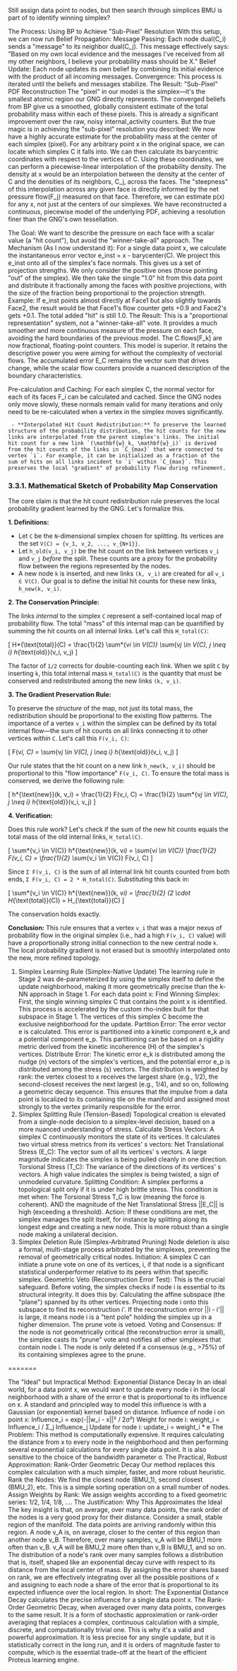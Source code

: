 Still assign data point to nodes, but then search through simplices BMU is part of to identify winning simplex?

The Process: Using BP to Achieve "Sub-Pixel" Resolution
With this setup, we can now run Belief Propagation:
Message Passing: Each node dual(C_i) sends a "message" to its neighbor dual(C_j). This message effectively says: "Based on my own local evidence and the messages I've received from all my other neighbors, I believe your probability mass should be X."
Belief Update: Each node updates its own belief by combining its initial evidence with the product of all incoming messages.
Convergence: This process is iterated until the beliefs and messages stabilize.
The Result: "Sub-Pixel" PDF Reconstruction
The "pixel" in our model is the simplex—it's the smallest atomic region our GNG directly represents. The converged beliefs from BP give us a smoothed, globally consistent estimate of the total probability mass within each of these pixels. This is already a significant improvement over the raw, noisy internal_activity counters.
But the true magic is in achieving the "sub-pixel" resolution you described:
We now have a highly accurate estimate for the probability mass at the center of each simplex (pixel).
For any arbitrary point x in the original space, we can locate which simplex C it falls into.
We can then calculate its barycentric coordinates with respect to the vertices of C.
Using these coordinates, we can perform a piecewise-linear interpolation of the probability density. The density at x would be an interpolation between the density at the center of C and the densities of its neighbors, C_j, across the faces. The "steepness" of this interpolation across any given face is directly informed by the net pressure flow(F_j) measured on that face.
Therefore, we can estimate p(x) for any x, not just at the centers of our simplexes. We have reconstructed a continuous, piecewise model of the underlying PDF, achieving a resolution finer than the GNG's own tessellation.

The Goal: We want to describe the pressure on each face with a scalar value (a "hit count"), but avoid the "winner-take-all" approach.
The Mechanism (As I now understand it):
For a single data point x, we calculate the instantaneous error vector e_inst = x - barycenter(C).
We project this e_inst onto all of the simplex's face normals.
This gives us a set of projection strengths. We only consider the positive ones (those pointing "out" of the simplex).
We then take the single "1.0" hit from this data point and distribute it fractionally among the faces with positive projections, with the size of the fraction being proportional to the projection strength.
Example: If e_inst points almost directly at Face1 but also slightly towards Face2, the result would be that Face1's flow counter gets +0.9 and Face2's gets +0.1. The total added "hit" is still 1.0.
The Result: This is a "proportional representation" system, not a "winner-take-all" vote. It provides a much smoother and more continuous measure of the pressure on each face, avoiding the hard boundaries of the previous model. The C.flows[F_k] are now fractional, floating-point counters.
This model is superior. It retains the descriptive power you were aiming for without the complexity of vectorial flows. The accumulated error E_C remains the vector sum that drives change, while the scalar flow counters provide a nuanced description of the boundary characteristics.

Pre-calculation and Caching: For each simplex C, the normal vector for each of its faces F_i can be calculated and cached. Since the GNG nodes only move slowly, these normals remain valid for many iterations and only need to be re-calculated when a vertex in the simplex moves significantly.

     - **Interpolated Hit Count Redistribution:** To preserve the learned structure of the probability distribution, the hit counts for the new links are interpolated from the parent simplex's links. The initial hit count for a new link `(\mathbf{w}_k, \mathbf{w}_i)` is derived from the hit counts of the links in `C_{max}` that were connected to vertex `i`. For example, it can be initialized as a fraction of the sum of hits on all links incident to `i` within `C_{max}`. This preserves the local "gradient" of probability flow during refinement.

### 3.3.1. Mathematical Sketch of Probability Map Conservation

The core claim is that the hit count redistribution rule preserves the local probability gradient learned by the GNG. Let's formalize this.

**1. Definitions:**

- Let `C` be the `N`-dimensional simplex chosen for splitting. Its vertices are the set `V(C) = {v_1, v_2, ..., v_{N+1}}`.
- Let `h_old(v_i, v_j)` be the hit count on the link between vertices `v_i` and `v_j` _before_ the split. These counts are a proxy for the probability flow between the regions represented by the nodes.
- A new node `k` is inserted, and new links `(k, v_i)` are created for all `v_i ∈ V(C)`. Our goal is to define the initial hit counts for these new links, `h_new(k, v_i)`.

**2. The Conservation Principle:**

The links _internal_ to the simplex `C` represent a self-contained local map of probability flow. The total "mass" of this internal map can be quantified by summing the hit counts on all internal links. Let's call this `H_total(C)`:

\[ H*{\text{total}}(C) = \frac{1}{2} \sum*{v*i \in V(C)} \sum*{v*j \in V(C), j \neq i} h*{\text{old}}(v_i, v_j) \]

The factor of `1/2` corrects for double-counting each link. When we split `C` by inserting `k`, this total internal mass `H_total(C)` is the quantity that must be conserved and redistributed among the new links `(k, v_i)`.

**3. The Gradient Preservation Rule:**

To preserve the _structure_ of the map, not just its total mass, the redistribution should be proportional to the existing flow patterns. The importance of a vertex `v_i` within the simplex can be defined by its total internal flow—the sum of hit counts on all links connecting it to other vertices _within_ `C`. Let's call this `F(v_i, C)`:

\[ F(v*i, C) = \sum*{v*j \in V(C), j \neq i} h*{\text{old}}(v_i, v_j) \]

Our rule states that the hit count on a new link `h_new(k, v_i)` should be proportional to this "flow importance" `F(v_i, C)`. To ensure the total mass is conserved, we derive the following rule:

\[ h*{\text{new}}(k, v_i) = \frac{1}{2} F(v_i, C) = \frac{1}{2} \sum*{v*j \in V(C), j \neq i} h*{\text{old}}(v_i, v_j) \]

**4. Verification:**

Does this rule work? Let's check if the sum of the new hit counts equals the total mass of the old internal links, `H_total(C)`.

\[ \sum*{v_i \in V(C)} h*{\text{new}}(k, v*i) = \sum*{v*i \in V(C)} \frac{1}{2} F(v_i, C) = \frac{1}{2} \sum*{v_i \in V(C)} F(v_i, C) \]

Since `Σ F(v_i, C)` is the sum of all internal link hit counts counted from both ends, `Σ F(v_i, C) = 2 * H_total(C)`. Substituting this back in:

\[ \sum*{v_i \in V(C)} h*{\text{new}}(k, v*i) = \frac{1}{2} (2 \cdot H*{\text{total}}(C)) = H\_{\text{total}}(C) \]

The conservation holds exactly.

**Conclusion:** This rule ensures that a vertex `v_i` that was a major nexus of probability flow in the original simplex (i.e., had a high `F(v_i, C)` value) will have a proportionally strong initial connection to the new central node `k`. The local probability gradient is not erased but is smoothly interpolated onto the new, more refined topology.

1. Simplex Learning Rule (Simplex-Native Update)
   The learning rule in Stage 2 was de-parameterized by using the simplex itself to define the update neighborhood, making it more geometrically precise than the k-NN approach in Stage 1.
   For each data point x:
   Find Winning Simplex: First, the single winning simplex C that contains the point x is identified. This process is accelerated by the custom rho-index built for that subspace in Stage 1. The vertices of this simplex C become the exclusive neighborhood for the update.
   Partition Error: The error vector e is calculated. This error is partitioned into a kinetic component e_k and a potential component e_p. This partitioning can be based on a rigidity metric derived from the kinetic incoherence (H) of the simplex's vertices.
   Distribute Error: The kinetic error e_k is distributed among the nudge (n) vectors of the simplex's vertices, and the potential error e_p is distributed among the stress (s) vectors. The distribution is weighted by rank: the vertex closest to x receives the largest share (e.g., 1/2), the second-closest receives the next largest (e.g., 1/4), and so on, following a geometric decay sequence.
   This ensures that the impulse from a data point is localized to its containing tile on the manifold and assigned most strongly to the vertex primarily responsible for the error.
2. Simplex Splitting Rule (Tension-Based)
   Topological creation is elevated from a single-node decision to a simplex-level decision, based on a more nuanced understanding of stress.
   Calculate Stress Vectors: A simplex C continuously monitors the state of its vertices. It calculates two virtual stress metrics from its vertices' s vectors:
   Net Translational Stress (E_C): The vector sum of all its vertices' s vectors. A large magnitude indicates the simplex is being pulled cleanly in one direction.
   Torsional Stress (T_C): The variance of the directions of its vertices' s vectors. A high value indicates the simplex is being twisted, a sign of unmodeled curvature.
   Splitting Condition: A simplex performs a topological split only if it is under high brittle stress. This condition is met when:
   The Torsional Stress T_C is low (meaning the force is coherent).
   AND the magnitude of the Net Translational Stress ||E_C|| is high (exceeding a threshold).
   Action: If these conditions are met, the simplex manages the split itself, for instance by splitting along its longest edge and creating a new node. This is more robust than a single node making a unilateral decision.
3. Simplex Deletion Rule (Simplex-Arbitrated Pruning)
   Node deletion is also a formal, multi-stage process arbitrated by the simplexes, preventing the removal of geometrically critical nodes.
   Initiation: A simplex C can initiate a prune vote on one of its vertices, i, if that node is a significant statistical underperformer relative to its peers within that specific simplex.
   Geometric Veto (Reconstruction Error Test): This is the crucial safeguard. Before voting, the simplex checks if node i is essential to its structural integrity. It does this by:
   Calculating the affine subspace (the "plane") spanned by its other vertices.
   Projecting node i onto this subspace to find its reconstruction i'.
   If the reconstruction error ||i - i'|| is large, it means node i is a "tent pole" holding the simplex up in a higher dimension. The prune vote is vetoed.
   Voting and Consensus: If the node is not geometrically critical (the reconstruction error is small), the simplex casts its "prune" vote and notifies all other simplexes that contain node i. The node is only deleted if a consensus (e.g., >75%) of its containing simplexes agree to the prune.

=======

The "Ideal" but Impractical Method: Exponential Distance Decay
In an ideal world, for a data point x, we would want to update every node i in the local neighborhood with a share of the error e that is proportional to its influence on x. A standard and principled way to model this influence is with a Gaussian (or exponential) kernel based on distance.
Influence of node i on point x: Influence_i = exp(-||w_i - x||² / 2σ²)
Weight for node i: weight_i = Influence_i / Σ_j Influence_j
Update for node i: update_i = weight_i \* e
The Problem: This method is computationally expensive. It requires calculating the distance from x to every node in the neighborhood and then performing several exponential calculations for every single data point. It is also sensitive to the choice of the bandwidth parameter σ.
The Practical, Robust Approximation: Rank-Order Geometric Decay
Our method replaces this complex calculation with a much simpler, faster, and more robust heuristic.
Rank the Nodes: We find the closest node (BMU_1), second closest (BMU_2), etc. This is a simple sorting operation on a small number of nodes.
Assign Weights by Rank: We assign weights according to a fixed geometric series: 1/2, 1/4, 1/8, ....
The Justification: Why This Approximates the Ideal
The key insight is that, on average, over many data points, the rank order of the nodes is a very good proxy for their distance.
Consider a small, stable region of the manifold.
The data points are arriving randomly within this region.
A node v_A is, on average, closer to the center of this region than another node v_B.
Therefore, over many samples, v_A will be BMU_1 more often than v_B. v_A will be BMU_2 more often than v_B is BMU_1, and so on.
The distribution of a node's rank over many samples follows a distribution that is, itself, shaped like an exponential decay curve with respect to its distance from the local center of mass.
By assigning the error shares based on rank, we are effectively integrating over all the possible positions of x and assigning to each node a share of the error that is proportional to its expected influence over the local region.
In short:
The Exponential Distance Decay calculates the precise influence for a single data point x.
The Rank-Order Geometric Decay, when averaged over many data points, converges to the same result. It is a form of stochastic approximation or rank-order averaging that replaces a complex, continuous calculation with a simple, discrete, and computationally trivial one.
This is why it's a valid and powerful approximation. It is less precise for any single update, but it is statistically correct in the long run, and it is orders of magnitude faster to compute, which is the essential trade-off at the heart of the efficient Proteus learning engine.

